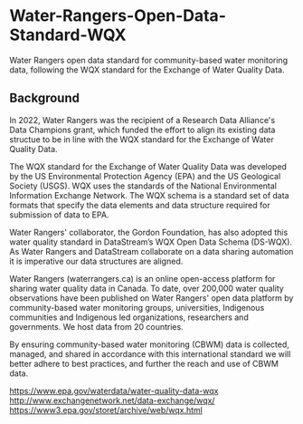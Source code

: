 # Water-Rangers-Open-Data-Standard-WQX
Water Rangers open data standard for community-based water monitoring data, following the WQX standard for the Exchange of Water Quality Data.

## Background


In 2022, Water Rangers was the recipient of a Research Data Alliance's Data Champions grant, which funded the effort to align its existing data structue to be in line with the WQX standard for the Exchange of Water Quality Data. 

The WQX standard for the Exchange of Water Quality Data was developed by the US Environmental Protection Agency (EPA) and the US Geological Society (USGS). WQX uses the standards of the National Environmental Information Exchange Network. The WQX schema is a standard set of data formats that specify the data elements and data structure required for submission of data to EPA. 

Water Rangers' collaborator, the Gordon Foundation, has also adopted this water quality standard in DataStream’s WQX Open Data Schema (DS-WQX). As Water Rangers and DataStream collaborate on a data sharing automation it is imperative our data structures are aligned. 

Water Rangers (waterrangers.ca) is an online open-access platform for sharing water quality data in Canada.  To date, over 200,000 water quality observations have been published on Water Rangers' open data platform by community-based water monitoring groups, universities, Indigenous communities and Indigenous led organizations, researchers and governments. We host data from 20 countries. 

By ensuring community-based water monitoring (CBWM) data is collected, managed, and shared in accordance with this international standard we will better adhere to best practices, and further the reach and use of CBWM data.

https://www.epa.gov/waterdata/water-quality-data-wqx
http://www.exchangenetwork.net/data-exchange/wqx/
https://www3.epa.gov/storet/archive/web/wqx.html
